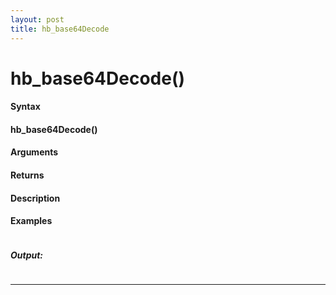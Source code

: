 ```yaml
---
layout: post
title: hb_base64Decode
---
```


# hb_base64Decode()


#### Syntax

#### hb_base64Decode()

#### Arguments

#### Returns

#### Description

#### Examples

```

```

##### Output:

```

```

---